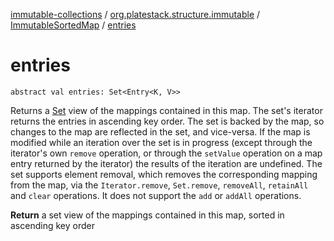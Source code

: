 [immutable-collections](../../index.md) / [org.platestack.structure.immutable](../index.md) / [ImmutableSortedMap](index.md) / [entries](.)

# entries

`abstract val entries: Set<Entry<K, V>>`

Returns a [Set](#) view of the mappings contained in this map.
The set's iterator returns the entries in ascending key order.
The set is backed by the map, so changes to the map are
reflected in the set, and vice-versa.  If the map is modified
while an iteration over the set is in progress (except through
the iterator's own `remove` operation, or through the
`setValue` operation on a map entry returned by the
iterator) the results of the iteration are undefined.  The set
supports element removal, which removes the corresponding
mapping from the map, via the `Iterator.remove`,
`Set.remove`, `removeAll`, `retainAll` and
`clear` operations.  It does not support the
`add` or `addAll` operations.

**Return**
a set view of the mappings contained in this map,
    sorted in ascending key order

